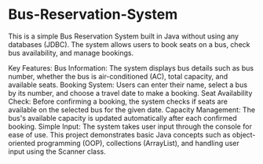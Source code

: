 # Bus-Reservation-System
This is a simple Bus Reservation System built in Java without using any databases (JDBC). The system allows users to book seats on a bus, check bus availability, and manage bookings.

Key Features:
Bus Information: The system displays bus details such as bus number, whether the bus is air-conditioned (AC), total capacity, and available seats.
Booking System: Users can enter their name, select a bus by its number, and choose a travel date to make a booking.
Seat Availability Check: Before confirming a booking, the system checks if seats are available on the selected bus for the given date.
Capacity Management: The bus's available capacity is updated automatically after each confirmed booking.
Simple Input: The system takes user input through the console for ease of use.
This project demonstrates basic Java concepts such as object-oriented programming (OOP), collections (ArrayList), and handling user input using the Scanner class.
